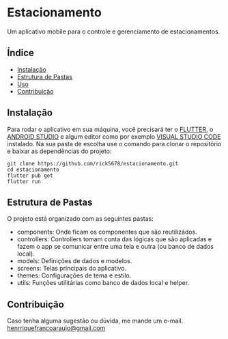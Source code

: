 # Estacionamento

Um aplicativo mobile para o controle e gerenciamento de estacionamentos.

## Índice

- [Instalação](#instalação)
- [Estrutura de Pastas](#estrutura-de-pastas)
- [Uso](#uso)
- [Contribuição](#contribuição)

## Instalação

Para rodar o aplicativo em sua máquina, você precisará ter o [FLUTTER](https://docs.flutter.dev/get-started/install?gclid=Cj0KCQiAr8eqBhD3ARIsAIe-buOCyorPJPqdTYdVsdQKOzuPqGzAprGPu3pwPxjTnLtOOHdLSoAsh1saAgUvEALw_wcB&gclsrc=aw.ds), o [ANDROID STUDIO](https://developer.android.com/studio?gclid=Cj0KCQiAr8eqBhD3ARIsAIe-buMqmR_CMoH5O7WV2e1b4c3vFVYSijnSrKssVmVXcEa6bNvX_FOnd-AaAl25EALw_wcB&gclsrc=aw.ds&hl=pt-br) e algum editor como por exemplo [VISUAL STUDIO CODE](https://code.visualstudio.com/download) instalado.
Na sua pasta de escolha use o comando para clonar o repositório e baixar as dependências do projeto:
```
git clone https://github.com/rick5678/estacionamento.git
cd estacionamento
flutter pub get
flutter run
```

## Estrutura de Pastas
O projeto está organizado com as seguintes pastas:

- components: Onde ficam os componentes que são reutilizádos.
- controllers: Controllers tomam conta das lógicas que são aplicadas e fazem o app se comunicar entre uma tela e outra (ou banco de dados local).
- models: Definições de dados e modelos.
- screens: Telas principais do aplicativo.
- themes: Configurações de tema e estilo.
- utils: Funções utilitárias como banco de dados local e helper.


## Contribuição
Caso tenha alguma sugestão ou dúvida, me mande um e-mail. 
henrriquefrancoaraujo@gmail.com

